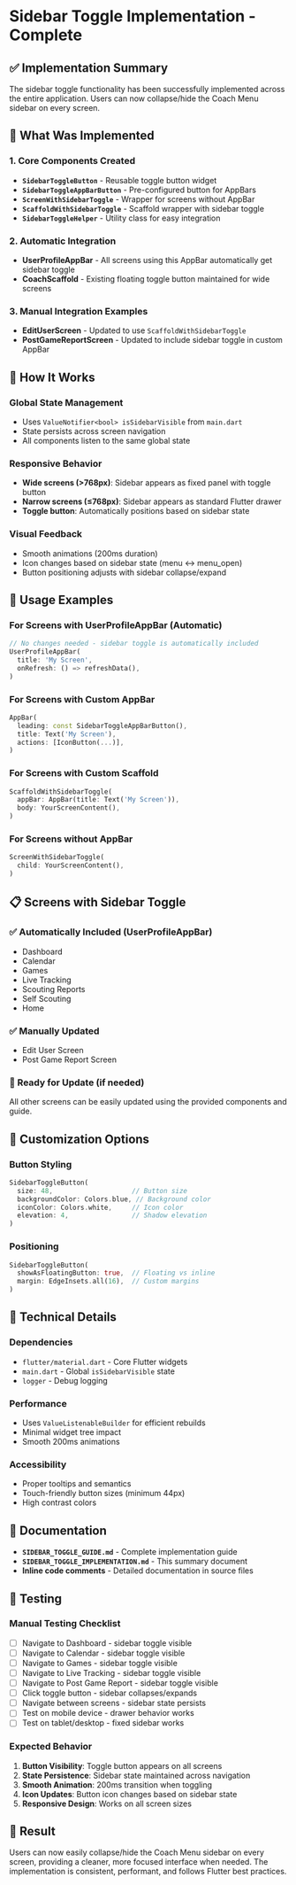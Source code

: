 # Sidebar Toggle Implementation - Complete

## ✅ Implementation Summary

The sidebar toggle functionality has been successfully implemented across the entire application. Users can now collapse/hide the Coach Menu sidebar on every screen.

## 🎯 What Was Implemented

### 1. Core Components Created
- **`SidebarToggleButton`** - Reusable toggle button widget
- **`SidebarToggleAppBarButton`** - Pre-configured button for AppBars
- **`ScreenWithSidebarToggle`** - Wrapper for screens without AppBar
- **`ScaffoldWithSidebarToggle`** - Scaffold wrapper with sidebar toggle
- **`SidebarToggleHelper`** - Utility class for easy integration

### 2. Automatic Integration
- **UserProfileAppBar** - All screens using this AppBar automatically get sidebar toggle
- **CoachScaffold** - Existing floating toggle button maintained for wide screens

### 3. Manual Integration Examples
- **EditUserScreen** - Updated to use `ScaffoldWithSidebarToggle`
- **PostGameReportScreen** - Updated to include sidebar toggle in custom AppBar

## 📱 How It Works

### Global State Management
- Uses `ValueNotifier<bool> isSidebarVisible` from `main.dart`
- State persists across screen navigation
- All components listen to the same global state

### Responsive Behavior
- **Wide screens (>768px)**: Sidebar appears as fixed panel with toggle button
- **Narrow screens (≤768px)**: Sidebar appears as standard Flutter drawer
- **Toggle button**: Automatically positions based on sidebar state

### Visual Feedback
- Smooth animations (200ms duration)
- Icon changes based on sidebar state (menu ↔ menu_open)
- Button positioning adjusts with sidebar collapse/expand

## 🚀 Usage Examples

### For Screens with UserProfileAppBar (Automatic)
```dart
// No changes needed - sidebar toggle is automatically included
UserProfileAppBar(
  title: 'My Screen',
  onRefresh: () => refreshData(),
)
```

### For Screens with Custom AppBar
```dart
AppBar(
  leading: const SidebarToggleAppBarButton(),
  title: Text('My Screen'),
  actions: [IconButton(...)],
)
```

### For Screens with Custom Scaffold
```dart
ScaffoldWithSidebarToggle(
  appBar: AppBar(title: Text('My Screen')),
  body: YourScreenContent(),
)
```

### For Screens without AppBar
```dart
ScreenWithSidebarToggle(
  child: YourScreenContent(),
)
```

## 📋 Screens with Sidebar Toggle

### ✅ Automatically Included (UserProfileAppBar)
- Dashboard
- Calendar
- Games
- Live Tracking
- Scouting Reports
- Self Scouting
- Home

### ✅ Manually Updated
- Edit User Screen
- Post Game Report Screen

### 🔄 Ready for Update (if needed)
All other screens can be easily updated using the provided components and guide.

## 🎨 Customization Options

### Button Styling
```dart
SidebarToggleButton(
  size: 48,                    // Button size
  backgroundColor: Colors.blue, // Background color
  iconColor: Colors.white,     // Icon color
  elevation: 4,                // Shadow elevation
)
```

### Positioning
```dart
SidebarToggleButton(
  showAsFloatingButton: true,  // Floating vs inline
  margin: EdgeInsets.all(16),  // Custom margins
)
```

## 🔧 Technical Details

### Dependencies
- `flutter/material.dart` - Core Flutter widgets
- `main.dart` - Global `isSidebarVisible` state
- `logger` - Debug logging

### Performance
- Uses `ValueListenableBuilder` for efficient rebuilds
- Minimal widget tree impact
- Smooth 200ms animations

### Accessibility
- Proper tooltips and semantics
- Touch-friendly button sizes (minimum 44px)
- High contrast colors

## 📖 Documentation

- **`SIDEBAR_TOGGLE_GUIDE.md`** - Complete implementation guide
- **`SIDEBAR_TOGGLE_IMPLEMENTATION.md`** - This summary document
- **Inline code comments** - Detailed documentation in source files

## 🧪 Testing

### Manual Testing Checklist
- [ ] Navigate to Dashboard - sidebar toggle visible
- [ ] Navigate to Calendar - sidebar toggle visible
- [ ] Navigate to Games - sidebar toggle visible
- [ ] Navigate to Live Tracking - sidebar toggle visible
- [ ] Navigate to Post Game Report - sidebar toggle visible
- [ ] Click toggle button - sidebar collapses/expands
- [ ] Navigate between screens - sidebar state persists
- [ ] Test on mobile device - drawer behavior works
- [ ] Test on tablet/desktop - fixed sidebar works

### Expected Behavior
1. **Button Visibility**: Toggle button appears on all screens
2. **State Persistence**: Sidebar state maintained across navigation
3. **Smooth Animation**: 200ms transition when toggling
4. **Icon Updates**: Button icon changes based on sidebar state
5. **Responsive Design**: Works on all screen sizes

## 🎉 Result

Users can now easily collapse/hide the Coach Menu sidebar on every screen, providing a cleaner, more focused interface when needed. The implementation is consistent, performant, and follows Flutter best practices.
